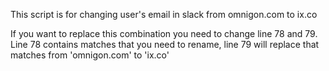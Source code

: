 This script is for changing user's email in slack from omnigon.com to ix.co 


If you want to replace this combination you need to change line 78 and 79. 
Line 78 contains matches that you need to rename, line 79 will replace that matches from 'omnigon.com' to 'ix.co'

